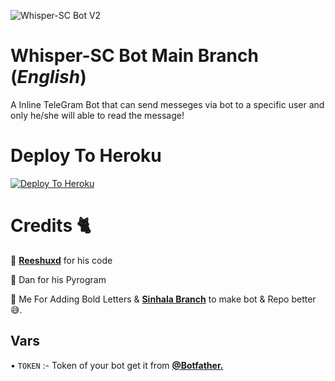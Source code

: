 ![Whisper-SC Bot V2](https://telegra.ph/file/c978d3ec213766d38a381.jpg) 

# Whisper-SC Bot Main Branch (*_English_*)

A Inline TeleGram Bot that can send messeges via bot to a specific user and only he/she will able to read the message!


# Deploy To Heroku

[![Deploy To Heroku](https://www.herokucdn.com/deploy/button.svg)](https://heroku.com/deploy?template=https://github.com/scprojectslk/WhisperBot)

# Credits 🐈

🤝 [**Reeshuxd**](https://github.com/Reeshuxd) for his code

🤝 Dan for his Pyrogram

🤝 Me For Adding Bold Letters & [**Sinhala Branch**](https://github.com/scprojectslk/WhisperBot/tree/Sinhala) to make bot & Repo better 😅.

## Vars

• ```TOKEN``` :- Token of your bot get it from [**@Botfather.**](https://t.me/Botfather)

